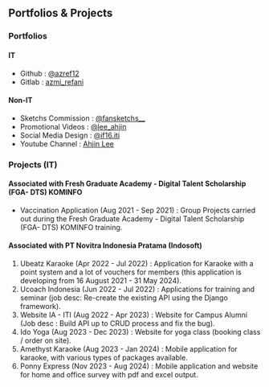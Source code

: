 ## Portfolios & Projects

### Portfolios
#### IT
- Github : [@azref12](https://github.com/azref12)
- Gitlab : [azmi_refani](https://gitlab.com/azmi_refani)

#### Non-IT
- Sketchs Commission : [@fansketchs__ ](https://www.instagram.com/fansketchs__/)
- Promotional Videos : [@lee_ahjin](https://www.instagram.com/lee_ahjin/)
- Social Media Design : [@if16.iti](https://www.instagram.com/if16.iti/)
- Youtube Channel : [Ahjin Lee](https://www.youtube.com/@fansketchs/)

### Projects (IT)
#### Associated with Fresh Graduate Academy - Digital Talent Scholarship (FGA- DTS) KOMINFO 
- Vaccination Application (Aug 2021 - Sep 2021) : Group Projects carried out during the Fresh Graduate Academy - Digital Talent Scholarship (FGA- DTS) KOMINFO training.

#### Associated with PT Novitra Indonesia Pratama (Indosoft)
1. Ubeatz Karaoke (Apr 2022 - Jul 2022) : Application for Karaoke with a point system and a lot of vouchers for members (this application is developing from 16 August 2021 - 31 May 2024).
2. Ucoach Indonesia (Jun 2022 - Jul 2022) : Applications for training and seminar (job desc: Re-create the existing API using the Django framework).
3. Website IA - ITI (Aug 2022 - Apr 2023) : Website for Campus Alumni (Job desc : Build API up to CRUD process and fix the bug).
4. Ido Yoga (Aug 2023 - Dec 2023) : Website for yoga class (booking class / order on site).
5. Amethyst Karaoke (Aug 2023 - Jan 2024) : Mobile application for karaoke, with various types of packages available.
6. Ponny Express (Nov 2023 - Aug 2024) : Mobile application and website for home and office survey with pdf and excel output.